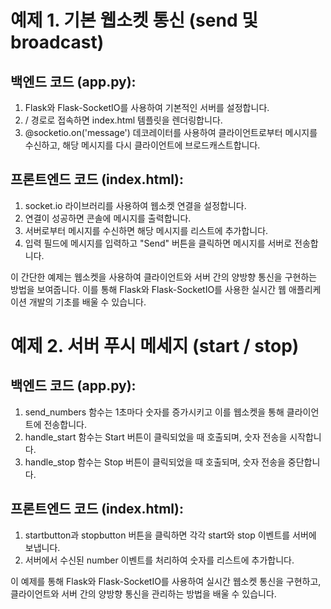 # 예제 1. 기본 웹소켓 통신 (send 및 broadcast)

## 백엔드 코드 (app.py):

1. Flask와 Flask-SocketIO를 사용하여 기본적인 서버를 설정합니다.
2. / 경로로 접속하면 index.html 템플릿을 렌더링합니다.
3. @socketio.on('message') 데코레이터를 사용하여 클라이언트로부터 메시지를 수신하고, 해당 메시지를 다시 클라이언트에 브로드캐스트합니다.

## 프론트엔드 코드 (index.html):

1. socket.io 라이브러리를 사용하여 웹소켓 연결을 설정합니다.
2. 연결이 성공하면 콘솔에 메시지를 출력합니다.
3. 서버로부터 메시지를 수신하면 해당 메시지를 리스트에 추가합니다.
4. 입력 필드에 메시지를 입력하고 "Send" 버튼을 클릭하면 메시지를 서버로 전송합니다.

이 간단한 예제는 웹소켓을 사용하여 클라이언트와 서버 간의 양방향 통신을 구현하는 방법을 보여줍니다. 이를 통해 Flask와 Flask-SocketIO를 사용한 실시간 웹 애플리케이션 개발의 기초를 배울 수 있습니다.

# 예제 2. 서버 푸시 메세지 (start / stop)

## 백엔드 코드 (app.py):

1. send_numbers 함수는 1초마다 숫자를 증가시키고 이를 웹소켓을 통해 클라이언트에 전송합니다.
2. handle_start 함수는 Start 버튼이 클릭되었을 때 호출되며, 숫자 전송을 시작합니다.
3. handle_stop 함수는 Stop 버튼이 클릭되었을 때 호출되며, 숫자 전송을 중단합니다.

## 프론트엔드 코드 (index.html):

1. startbutton과 stopbutton 버튼을 클릭하면 각각 start와 stop 이벤트를 서버에 보냅니다.
2. 서버에서 수신된 number 이벤트를 처리하여 숫자를 리스트에 추가합니다.

이 예제를 통해 Flask와 Flask-SocketIO를 사용하여 실시간 웹소켓 통신을 구현하고, 클라이언트와 서버 간의 양방향 통신을 관리하는 방법을 배울 수 있습니다.
